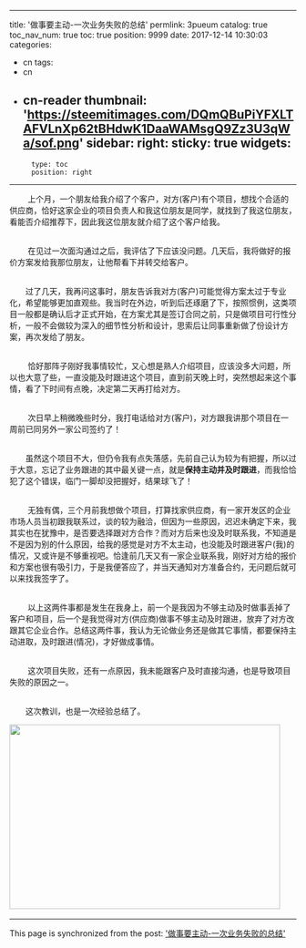 
---
title: '做事要主动-一次业务失败的总结'
permlink: 3pueum
catalog: true
toc_nav_num: true
toc: true
position: 9999
date: 2017-12-14 10:30:03
categories:
- cn
tags:
- cn
- cn-reader
thumbnail: 'https://steemitimages.com/DQmQBuPiYFXLTAFVLnXp62tBHdwK1DaaWAMsgQ9Zz3U3qWa/sof.png'
sidebar:
    right:
        sticky: true
widgets:
    -
        type: toc
        position: right
---


<html>
<p>&nbsp;　　上个月，一个朋友给我介绍了个客户，对方(客户)有个项目，想找个合适的供应商，恰好这家企业的项目负责人和我这位朋友是同学，就找到了我这位朋友，看能否介绍推荐下，因此我这位朋友就介绍了这个客户给我。</p>
<p><br>
&nbsp;　　在见过一次面沟通过之后，我评估了下应该没问题。几天后，我将做好的报价方案发给我那位朋友，让他帮看下并转交给客户。</p>
<p><br>
　　过了几天，我再问这事时，朋友告诉我对方(客户)可能觉得方案太过于专业化，希望能够更加直观些。我当时在外边，听到后还琢磨了下，按照惯例，这类项目一般都是确认后才正式开始，在方案尤其是签订合同之前，只是做项目可行性分析，一般不会做较为深入的细节性分析和设计，思索后让同事重新做了份设计方案，再次发给了朋友。</p>
<p><br>
&nbsp;　　恰好那阵子刚好我事情较忙，又心想是熟人介绍项目，应该没多大问题，所以也大意了些，一直没能及时跟进这个项目，直到前天晚上时，突然想起来这个事情，看了下时间有点晚，决定第二天再打给对方。</p>
<p><br>
&nbsp;　　次日早上稍微晚些时分，我打电话给对方(客户)，对方跟我讲那个项目在一周前已同另外一家公司签约了！</p>
<p><br>
　　虽然这个项目不大，但仍令我有点失落感，先前自己认为较为有把握，所以过于大意，忘记了业务跟进的其中最关键一点，就是<strong>保持主动并及时跟进</strong>，而我恰恰犯了这个错误，临门一脚却没把握好，结果球飞了！</p>
<p><br>
&nbsp;　　无独有偶，三个月前我想做个项目，打算找家供应商，有一家开发区的企业市场人员当初跟我联系过，谈的较为融洽，但因为一些原因，迟迟未确定下来，我其实也在犹豫中，是否要选择跟对方合作？而对方后来也没及时联系我，不知道是不是因为别的什么原因，给我的感觉是对方不太主动，也没能及时跟进客户(我)的情况，又或许是不够重视吧。恰逢前几天又有一家企业联系我，刚好对方给的报价和方案也很有吸引力，于是我便答应了，并当天通知对方准备合约，无问题后就可以来找我签字了。</p>
<p><br>
&nbsp;　　以上这两件事都是发生在我身上，前一个是我因为不够主动及时做事丢掉了客户和项目，后一个是我觉得对方(供应商)做事不够主动及时跟进，放弃了对方改跟其它企业合作。总结这两件事，我认为无论做业务还是做其它事情，都要保持主动进取，及时跟进(情况)，才好做成事情。</p>
<p><br>
&nbsp;　　这次项目失败，还有一点原因，我未能跟客户及时直接沟通，也是导致项目失败的原因之一。</p>
<p><br>
　　这次教训，也是一次经验总结了。</p>
<p><img src="https://steemitimages.com/DQmQBuPiYFXLTAFVLnXp62tBHdwK1DaaWAMsgQ9Zz3U3qWa/sof.png" width="475" height="324"/>&nbsp; &nbsp;</p>
</html>

- - -

This page is synchronized from the post: ['做事要主动-一次业务失败的总结'](https://steemit.com/@rivalhw/3pueum)
